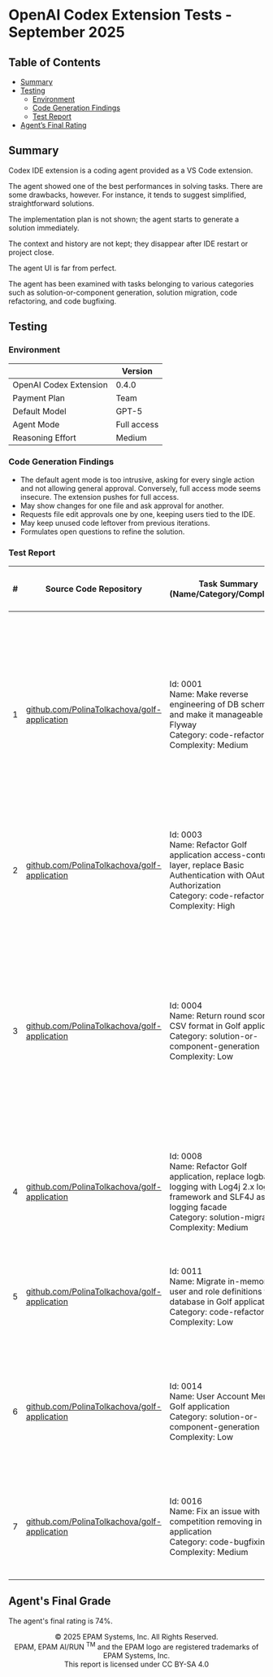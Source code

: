 # OpenAI Codex Extension Tests - September 2025

## Table of Contents

- [Summary](#summary)
- [Testing](#testing)
    - [Environment](#environment)
    - [Code Generation Findings](#code-generation-findings)
    - [Test Report](#test-report)
- [Agent’s Final Rating](#agents-final-rating)

## Summary

Codex IDE extension is a coding agent provided as a VS Code extension.

The agent showed one of the best performances in solving tasks. There are some drawbacks, however. For instance, it tends to suggest simplified, straightforward solutions.

The implementation plan is not shown; the agent starts to generate a solution immediately.

The context and history are not kept; they disappear after IDE restart or project close.

The agent UI is far from perfect.

The agent has been examined with tasks belonging to various categories such as solution-or-component generation, solution migration, code refactoring, and code bugfixing.

## Testing

### Environment

|                        | Version    |
|------------------------|------------|
| OpenAI Codex Extension  | 0.4.0      |
| Payment Plan           | Team       |
| Default Model          | GPT-5      |
| Agent Mode             | Full access|
| Reasoning Effort       | Medium     |

### Code Generation Findings

- The default agent mode is too intrusive, asking for every single action and not allowing general approval. Conversely, full access mode seems insecure. The extension pushes for full access.
- May show changes for one file and ask approval for another.
- Requests file edit approvals one by one, keeping users tied to the IDE.
- May keep unused code leftover from previous iterations.
- Formulates open questions to refine the solution.

### Test Report

| # | Source Code Repository | Task Summary (Name/Category/Complexity) | Task Description (Initial Prompt) | First-Shot Effort | First-Shot Completeness | First-Shot Accuracy | Subsequent Prompts (Feedback, Comments) | Final Completeness | Final Accuracy | Final Test Grade | Statistics | Comments |
|---|-----------------------|------------------------------------------|-----------------------------------|-------------------|------------------------|---------------------|-----------------------------------------|--------------------|----------------|------------------|------------|----------|
| 1 | [github.com/PolinaTolkachova/golf-application](https://github.com/PolinaTolkachova/golf-application) | Id: 0001<br>Name: Make reverse engineering of DB schema and make it manageable with Flyway<br>Category: code-refactoring<br>Complexity: Medium | See [README.md](https://github.com/epam/AIRUN-Assistants-Benchmark-TestInstructions/blob/main/agentic-workflow-tests/0001/README.md) | N/A | 32%<br>- Mysql container start failed due to invalid configuration<br>- DB migration could not be performed<br>- The application launch could not be performed<br>- The application testing could not be performed | 86%<br>- The code does not accomplish the intended functionality<br>- Default credentials are hardcoded in the Docker Compose and documented in the README. | 0) answer to the agent question: Switch Hibernate DDL to validate and add a Flyway run section to the README<br>1) Mysql container failed to start: unknown variable 'default-authentication-plugin=caching_sha2_password'.<br>2) Schema-validation: wrong column type encountered in column [gender] in table [player]; found [smallint (Types#SMALLINT)], but expecting [tinyint (Types#TINYINT)]<br>3) Do not apply database schema fixes as new version. Just update V1__init_schema.sql.<br>4) Schema-validation: missing table [round_score_scores]<br>5) Schema-validation: missing column [round_score_id] in table [round_score_scores] | 100% | 94%<br>- Default credentials are hardcoded in the Docker Compose and documented in the README. | 51% | Files:<br>2 modified(M)<br>3 added(A)<br>0 deleted(D)<br>Lines:<br>418 insertions(+)<br>2 deletions(-) | |
| 2 | [github.com/PolinaTolkachova/golf-application](https://github.com/PolinaTolkachova/golf-application) | Id: 0003<br>Name: Refactor Golf application access-control layer, replace Basic Authentication with OAuth2 Authorization<br>Category: code-refactoring<br>Complexity: High | See [README.md](https://github.com/epam/AIRUN-Assistants-Benchmark-TestInstructions/blob/main/agentic-workflow-tests/0003/README.md) | N/A | 75%<br>- External authorization server is not configured. Instead, a local HS256 secret is specified | 100% | 1) Configure external authorization server URI instead of local HS256 secret | 100% | 100% | 94% | Files:<br>4 modified(M)<br>0 added(A)<br>0 deleted(D)<br>Lines:<br>66 insertions(+)<br>45 deletions(-) | |
| 3 | [github.com/PolinaTolkachova/golf-application](https://github.com/PolinaTolkachova/golf-application) | Id: 0004<br>Name: Return round scores in CSV format in Golf application<br>Category: solution-or-component-generation<br>Complexity: Low | See [README.md](https://github.com/epam/AIRUN-Assistants-Benchmark-TestInstructions/blob/main/agentic-workflow-tests/0004/README.md) | N/A | 59%<br>- Spring HTTP Message Conversion is not utilized<br>- A proven CSV processing library is not used to write CSV | 72%<br>- The implementation mixes presentation concerns with business logic, the CSV is built with controller<br>- The code lacks necessary documentation | 1) Spring's message conversion mechanism is not utilized<br>2) Converting RoundScore to intermediate type RoundScoreCsvRow in controller and using the type in HttpMessageConverter. Please use the original type in HttpMessageConverter.<br>3) HttpMessageConverter is defined as anonymous inner class (not readable/maintainable, complicates testing)<br>4) CSV generation is handled manually using OutputStreamWriter and StringBuilder, which is error-prone.<br>5) GET /round-score with Accept: text/csv returns all fields empty except Id. Error is logged: Java 8 date/time type `java.time.LocalDate` not supported by default: add Module "com.fasterxml.jackson.datatype:jackson-datatype-jsr310" to enable handling | 100% | 83%<br>- The code lacks necessary documentation | 53% | Files:<br>2 modified(M)<br>2 added(A)<br>0 deleted(D)<br>Lines:<br>141 insertions(+)<br>0 deletions(-) | |
| 4 | [github.com/PolinaTolkachova/golf-application](https://github.com/PolinaTolkachova/golf-application) | Id: 0008<br>Name: Refactor Golf application, replace logback logging with Log4j 2.x logging framework and SLF4J as logging facade<br>Category: solution-migration<br>Complexity: Medium | See [README.md](https://github.com/epam/AIRUN-Assistants-Benchmark-TestInstructions/blob/main/agentic-workflow-tests/0008/README.md) | N/A | 90%<br>- `logging.level.*` properties are not removed from application.properties<br>- Log4j2 loggers are not effectively configured as asynchronous | 100% | 0) Document described performance optimization options in README<br>1) Permanently enable full Async Loggers<br>2) `logging.level.*` properties are not removed from application.properties | 100% | 100% | 89% | Files:<br>8 modified(M)<br>2 added(A)<br>2 deleted(D)<br>Lines:<br>129 insertions(+)<br>90 deletions(-) | |
| 5 | [github.com/PolinaTolkachova/golf-application](https://github.com/PolinaTolkachova/golf-application) | Id: 0011<br>Name: Migrate in-memory user and role definitions to database in Golf application<br>Category: code-refactoring<br>Complexity: Low | See [README.md](https://github.com/epam/AIRUN-Assistants-Benchmark-TestInstructions/blob/main/agentic-workflow-tests/0011/README.md) | N/A | 73%<br>- The application failed to launch<br>- Test couldn't be performed due to application launch failure | 92%<br>- The code does not accomplish the intended functionality | 1) Got the error: `ERROR o.s.boot.SpringApplication -  Application run failed ... Error creating bean with name 'flyway' ... Unsupported Database: MySQL 8.0`<br>Consider that database is managed externally. Keep the scripts, but remove Flyway from runtime. | 100% | 100% | 92% | Files:<br>2 modified(M)<br>2 added(A)<br>0 deleted(D)<br>Lines:<br>34 insertions(+)<br>25 deletions(-) | |
| 6 | [github.com/PolinaTolkachova/golf-application](https://github.com/PolinaTolkachova/golf-application) | Id: 0014<br>Name: User Account Menu in Golf application<br>Category: solution-or-component-generation<br>Complexity: Low | See [README.md](https://github.com/epam/AIRUN-Assistants-Benchmark-TestInstructions/blob/main/agentic-workflow-tests/0014/README.md) | N/A | 31%<br>- The dependency `org.thymeleaf.extras:thymeleaf-extras-springsecurity6` is not added to pom.xml<br>- Multiple issues with adding the account menu to the templates<br>- Template parsing errors<br>- Tests could not be performed | 73%<br>- The intended functionality is not accomplished<br>- The Thymeleaf template crashes at runtime<br>- The standard Thymeleaf/Spring Security approaches is not used. | 1) ERROR org.thymeleaf.TemplateEngine - Exception processing template "<i>home</i>": SpringEL expression `#httpServletRequest.userPrincipal != null` property missing<br>2) The account menu does not expand downwards on the app pages.<br>3) The account menu does not expand downwards anyway. | 100% | 100% | 60% | Files:<br>16 modified(M)<br>0 added(A)<br>0 deleted(D)<br>Lines:<br>49 insertions(+)<br>48 deletions(-) | |
| 7 | [github.com/PolinaTolkachova/golf-application](https://github.com/PolinaTolkachova/golf-application) | Id: 0016<br>Name: Fix an issue with competition removing in Golf application<br>Category: code-bugfixing<br>Complexity: Medium | See [README.md](https://github.com/epam/AIRUN-Assistants-Benchmark-TestInstructions/blob/main/agentic-workflow-tests/0016/README.md) | N/A | 83%<br>- The solution uses POST HTTP method for competition deletion instead of DELETE | 100% | 1) Using POST instead of DELETE HTTP method violates RESTful principles.<br>2) Support hidden HTTP method declaratively.<br>3) Clean up the unused code left over from previous iterations. | 100% | 100% | 79% | Files:<br>3 modified(M)<br>0 added(A)<br>0 deleted(D)<br>Lines:<br>14 insertions(+)<br>3 deletions(-) | |

## Agent's Final Grade

The agent's final rating is 74%.

<p style="text-align: center;">    © 2025 EPAM Systems, Inc. All Rights Reserved.<br/>    EPAM, EPAM AI/RUN <sup>TM</sup> and the EPAM logo are registered trademarks of EPAM Systems, Inc.<br>    This report is licensed under CC BY-SA 4.0<br/></p>
